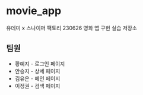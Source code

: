 # movie_app
유데미 x 스나이퍼 팩토리 230626 영화 앱 구현 실습 저장소

## 팀원
- 황예지 - 로그인 페이지
- 안승지 - 상세 페이지
- 김유은 - 메인 페이지
- 이정권 - 검색 페이지
